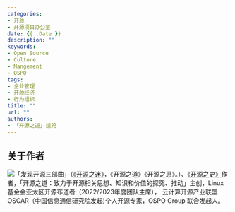 ```yaml
---
categories:
- 开源
- 开源项目办公室
date: {{ .Date }}
description: ""
keywords:
- Open Source
- Culture
- Mangement
- OSPO 
tags:
- 企业管理
- 开源经济
- 行为组织
title: ""
url: ""
authors:
- 「开源之道」·适兕
---
```




## 关于作者

![](/public/kuosi-face-of-os.png)「发现开源三部曲」（[《开源之迷》](posts/book-of-open-source/the-fascinating-of-open-source/)，《开源之道》《开源之思》。）、[《开源之史》](posts/history-of-open-source/summary/)作者，「开源之道：致力于开源相关思想、知识和价值的探究、推动」主创，Linux基金会亚太区开源布道者（2022/2023年度团队主席）， 云计算开源产业联盟OSCAR（中国信息通信研究院发起)个人开源专家，OSPO Group 联合发起人。
